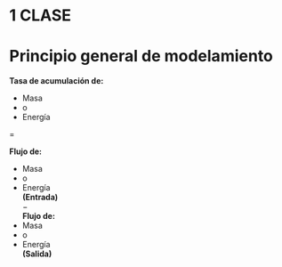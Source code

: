 # 1 CLASE
# Principio general de modelamiento

**Tasa de acumulación de:**
- Masa  
- o  
- Energía  

=  

**Flujo de:**
- Masa  
- o  
- Energía  
**(Entrada)**  
−  
**Flujo de:**
- Masa  
- o  
- Energía  
**(Salida)**
